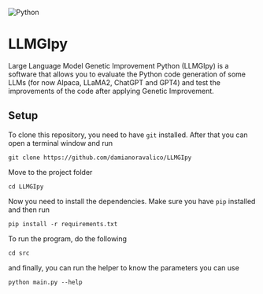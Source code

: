 ![Python](https://img.shields.io/badge/Python-3776AB?style=for-the-badge&logo=python&logoColor=white)

# LLMGIpy

Large Language Model Genetic Improvement Python (LLMGIpy) is a software that allows you to evaluate the Python code generation of some LLMs (for now Alpaca, LLaMA2, ChatGPT and GPT4) and test the improvements of the code after applying Genetic Improvement.

## Setup

To clone this repository, you need to have `git` installed. After that you can open a terminal window and run

```
git clone https://github.com/damianoravalico/LLMGIpy
```

Move to the project folder

```
cd LLMGIpy
```

Now you need to install the dependencies. Make sure you have `pip` installed and then run

```
pip install -r requirements.txt
```

To run the program, do the following

```
cd src
```

and finally, you can run the helper to know the parameters you can use

```
python main.py --help
```